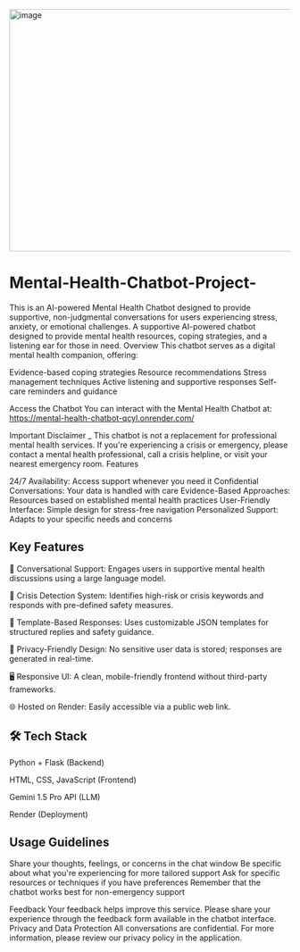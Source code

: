 <img width="900" height="434" alt="image" src="https://github.com/user-attachments/assets/481bd724-58d6-4490-8d3a-ff03172e4eb7" />

# Mental-Health-Chatbot-Project-

This is an AI-powered Mental Health Chatbot designed to provide supportive, non-judgmental conversations for users experiencing stress, anxiety, or emotional challenges. A supportive AI-powered chatbot designed to provide mental health resources, coping strategies, and a listening ear for those in need. Overview This chatbot serves as a digital mental health companion, offering:

Evidence-based coping strategies Resource recommendations Stress management techniques Active listening and supportive responses Self-care reminders and guidance

Access the Chatbot You can interact with the Mental Health Chatbot at: https://mental-health-chatbot-qcyl.onrender.com/

Important Disclaimer _ This chatbot is not a replacement for professional mental health services. If you're experiencing a crisis or emergency, please contact a mental health professional, call a crisis helpline, or visit your nearest emergency room. Features

24/7 Availability: Access support whenever you need it Confidential Conversations: Your data is handled with care Evidence-Based Approaches: Resources based on established mental health practices User-Friendly Interface: Simple design for stress-free navigation Personalized Support: Adapts to your specific needs and concerns

## Key Features
💬 Conversational Support: Engages users in supportive mental health discussions using a large language model.

🚨 Crisis Detection System: Identifies high-risk or crisis keywords and responds with pre-defined safety measures.

🧩 Template-Based Responses: Uses customizable JSON templates for structured replies and safety guidance.

🔐 Privacy-Friendly Design: No sensitive user data is stored; responses are generated in real-time.

🖥️ Responsive UI: A clean, mobile-friendly frontend without third-party frameworks.

🌐 Hosted on Render: Easily accessible via a public web link.

## 🛠️ Tech Stack
Python + Flask (Backend)

HTML, CSS, JavaScript (Frontend)

Gemini 1.5 Pro API (LLM)

Render (Deployment)

## Usage Guidelines

Share your thoughts, feelings, or concerns in the chat window Be specific about what you're experiencing for more tailored support Ask for specific resources or techniques if you have preferences Remember that the chatbot works best for non-emergency support

Feedback Your feedback helps improve this service. Please share your experience through the feedback form available in the chatbot interface. Privacy and Data Protection All conversations are confidential. For more information, please review our privacy policy in the application.
